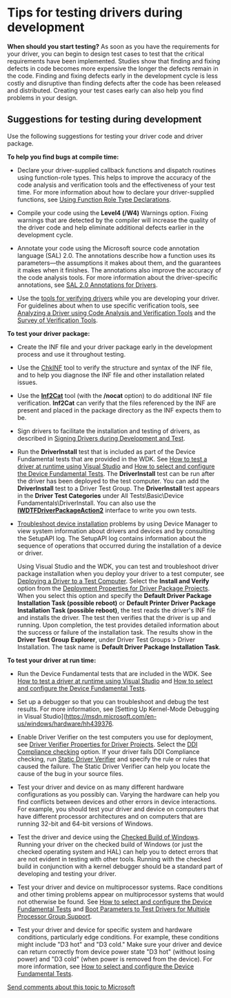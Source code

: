 Tips for testing drivers during development
========================================================================================================================

**When should you start testing?** As soon as you have the requirements for your driver, you can begin to design test cases to test that the critical requirements have been implemented. Studies show that finding and fixing defects in code becomes more expensive the longer the defects remain in the code. Finding and fixing defects early in the development cycle is less costly and disruptive than finding defects after the code has been released and distributed. Creating your test cases early can also help you find problems in your design.

<span id="suggestions_for_testing_drivers"></span><span id="SUGGESTIONS_FOR_TESTING_DRIVERS"></span>Suggestions for testing during development
----------------------------------------------------------------------------------------------------------------------------------------------

Use the following suggestions for testing your driver code and driver package.

**To help you find bugs at compile time:**

-   Declare your driver-supplied callback functions and dispatch routines using function-role types. This helps to improve the accuracy of the code analysis and verification tools and the effectiveness of your test time. For more information about how to declare your driver-supplied functions, see [Using Function Role Type Declarations](https://msdn.microsoft.com/en-us/Library/Windows/Hardware/Ff554115).

-   Compile your code using the **Level4 (/W4)** Warnings option. Fixing warnings that are detected by the compiler will increase the quality of the driver code and help eliminate additional defects earlier in the development cycle.
-   Annotate your code using the Microsoft source code annotation language (SAL) 2.0. The annotations describe how a function uses its parameters—the assumptions it makes about them, and the guarantees it makes when it finishes. The annotations also improve the accuracy of the code analysis tools. For more information about the driver-specific annotations, see [SAL 2.0 Annotations for Drivers](https://msdn.microsoft.com/en-us/Library/Windows/Hardware/Hh454237).
-   Use the [tools for verifying drivers](https://msdn.microsoft.com/en-us/Library/Windows/Hardware/Ff552969) while you are developing your driver. For guidelines about when to use specific verification tools, see [Analyzing a Driver using Code Analysis and Verification Tools](analyzing_driver_quality_by_using_code_analysis_tools.md) and the [Survey of Verification Tools](https://msdn.microsoft.com/en-us/Library/Windows/Hardware/Ff552872).

**To test your driver package:**

-   Create the INF file and your driver package early in the development process and use it throughout testing.

-   Use the [ChkINF](https://msdn.microsoft.com/en-us/Library/Windows/Hardware/Ff543461) tool to verify the structure and syntax of the INF file, and to help you diagnose the INF file and other installation related issues.

-   Use the [**Inf2Cat**](https://msdn.microsoft.com/en-us/Library/Windows/Hardware/Ff547089) tool (with the **/nocat** option) to do additional INF file verification. **Inf2Cat** can verify that the files referenced by the INF are present and placed in the package directory as the INF expects them to be.

-   Sign drivers to facilitate the installation and testing of drivers, as described in [Signing Drivers during Development and Test](https://msdn.microsoft.com/en-us/Library/Windows/Hardware/Ff552264).

-   Run the **DriverInstall** test that is included as part of the Device Fundamental tests that are provided in the WDK. See [How to test a driver at runtime using Visual Studio](testing_a_driver_at_runtime.md) and [How to select and configure the Device Fundamental Tests](how_to_select_and_configure_the_device_fundamental_tests.md). The **DriverInstall** test can be run after the driver has been deployed to the test computer. You can add the **DriverInstall** test to a Driver Test Group. The **DriverInstall** test appears in the **Driver Test Categories** under All Tests\\Basic\\Device Fundamentals\\DriverInstall. You can also use the [**IWDTFDriverPackageAction2**](https://msdn.microsoft.com/en-us/Library/Windows/Hardware/Hh406427) interface to write you own tests.

-   [Troubleshoot device installation](https://msdn.microsoft.com/en-us/Library/Windows/Hardware/Ff553489) problems by using Device Manager to view system information about drivers and devices and by consulting the SetupAPI log. The SetupAPI log contains information about the sequence of operations that occurred during the installation of a device or driver.

    Using Visual Studio and the WDK, you can test and troubleshoot driver package installation when you deploy your driver to a test computer, see [Deploying a Driver to a Test Computer](deploying_a_driver_to_a_test_computer.md). Select the **Install and Verify** option from the [Deployment Properties for Driver Package Projects](deployment_properties_for_driver_projects.md). When you select this option and specify the **Default Driver Package Installation Task (possible reboot)** or **Default Printer Driver Package Installation Task (possible reboot)**, the test reads the driver's INF file and installs the driver. The test then verifies that the driver is up and running. Upon completion, the test provides detailed information about the success or failure of the installation task. The results show in the **Driver Test Group Explorer**, under Driver Test Groups &gt; Driver Installation. The task name is **Default Driver Package Installation Task**.

**To test your driver at run time:**

-   Run the Device Fundamental tests that are included in the WDK. See [How to test a driver at runtime using Visual Studio](testing_a_driver_at_runtime.md) and [How to select and configure the Device Fundamental Tests](how_to_select_and_configure_the_device_fundamental_tests.md).

-   Set up a debugger so that you can troubleshoot and debug the test results. For more information, see [Setting Up Kernel-Mode Debugging in Visual Studio](https://msdn.microsoft.com/en-us/windows/hardware/hh439376.
-   Enable Driver Verifier on the test computers you use for deployment, see [Driver Verifier Properties for Driver Projects](driver_verifier_properties_for__driver_projects.md). Select the [DDI Compliance checking](https://msdn.microsoft.com/en-us/Library/Windows/Hardware/Hh454208) option. If your driver fails DDI Compliance checking, run [Static Driver Verifier](https://msdn.microsoft.com/en-us/Library/Windows/Hardware/Ff552808) and specify the rule or rules that caused the failure. The Static Driver Verifier can help you locate the cause of the bug in your source files.
-   Test your driver and device on as many different hardware configurations as you possibly can. Varying the hardware can help you find conflicts between devices and other errors in device interactions. For example, you should test your driver and device on computers that have different processor architectures and on computers that are running 32-bit and 64-bit versions of Windows.

-   Test the driver and device using the [Checked Build of Windows](https://msdn.microsoft.com/en-us/Library/Windows/Hardware/Ff543457). Running your driver on the checked build of Windows (or just the checked operating system and HAL) can help you to detect errors that are not evident in testing with other tools. Running with the checked build in conjunction with a kernel debugger should be a standard part of developing and testing your driver.
-   Test your driver and device on multiprocessor systems. Race conditions and other timing problems appear on multiprocessor systems that would not otherwise be found. See [How to select and configure the Device Fundamental Tests](how_to_select_and_configure_the_device_fundamental_tests.md) and [Boot Parameters to Test Drivers for Multiple Processor Group Support](https://msdn.microsoft.com/en-us/Library/Windows/Hardware/Ff542298).

-   Test your driver and device for specific system and hardware conditions, particularly edge conditions. For example, these conditions might include "D3 hot" and "D3 cold." Make sure your driver and device can return correctly from device power state "D3 hot" (without losing power) and "D3 cold" (when power is removed from the device). For more information, see [How to select and configure the Device Fundamental Tests](how_to_select_and_configure_the_device_fundamental_tests.md).

 

 

[Send comments about this topic to Microsoft](mailto:wsddocfb@microsoft.com?subject=Documentation%20feedback%20[VsDriver\vsdriver]:%20Tips%20for%20testing%20drivers%20during%20development%20%20RELEASE:%20%289/30/2015%29&body=%0A%0APRIVACY%20STATEMENT%0A%0AWe%20use%20your%20feedback%20to%20improve%20the%20documentation.%20We%20don't%20use%20your%20email%20address%20for%20any%20other%20purpose,%20and%20we'll%20remove%20your%20email%20address%20from%20our%20system%20after%20the%20issue%20that%20you're%20reporting%20is%20fixed.%20While%20we're%20working%20to%20fix%20this%20issue,%20we%20might%20send%20you%20an%20email%20message%20to%20ask%20for%20more%20info.%20Later,%20we%20might%20also%20send%20you%20an%20email%20message%20to%20let%20you%20know%20that%20we've%20addressed%20your%20feedback.%0A%0AFor%20more%20info%20about%20Microsoft's%20privacy%20policy,%20see%20http://privacy.microsoft.com/en-us/default. "Send comments about this topic to Microsoft")




<!--HONumber=Mar16_HO2-->


